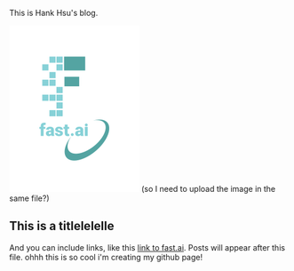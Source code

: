 This is Hank Hsu's blog. 

![Image of fast.ai logo](images/logo.png)
(so I need to upload the image in the same file?)
## This is a titlelelelle

And you can include links, like this [link to fast.ai](https://www.fast.ai). Posts will appear after this file. 
ohhh this is so cool i'm creating my github page!
